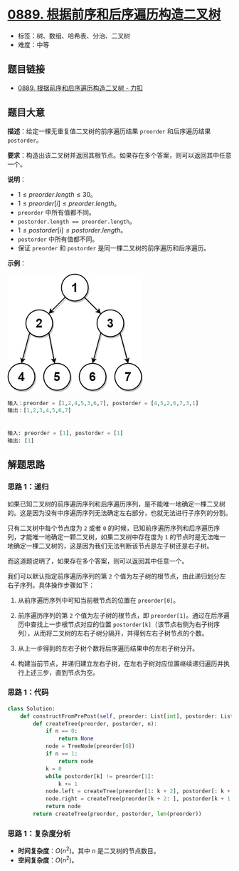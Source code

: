 # [0889. 根据前序和后序遍历构造二叉树](https://leetcode.cn/problems/construct-binary-tree-from-preorder-and-postorder-traversal/)

- 标签：树、数组、哈希表、分治、二叉树
- 难度：中等

## 题目链接

- [0889. 根据前序和后序遍历构造二叉树 - 力扣](https://leetcode.cn/problems/construct-binary-tree-from-preorder-and-postorder-traversal/)

## 题目大意

**描述**：给定一棵无重复值二叉树的前序遍历结果 `preorder` 和后序遍历结果 `postorder`。

**要求**：构造出该二叉树并返回其根节点。如果存在多个答案，则可以返回其中任意一个。

**说明**：

- $1 \le preorder.length \le 30$。
- $1 \le preorder[i] \le preorder.length$。
- `preorder` 中所有值都不同。
- `postorder.length == preorder.length`。
- $1 \le postorder[i] \le postorder.length$。
- `postorder` 中所有值都不同。
- 保证 `preorder` 和 `postorder` 是同一棵二叉树的前序遍历和后序遍历。

**示例**：

![img](../images/20201024088901.jpg)

```python
输入：preorder = [1,2,4,5,3,6,7], postorder = [4,5,2,6,7,3,1]
输出：[1,2,3,4,5,6,7]


输入: preorder = [1], postorder = [1]
输出: [1]
```

## 解题思路

### 思路 1：递归

如果已知二叉树的前序遍历序列和后序遍历序列，是不能唯一地确定一棵二叉树的。这是因为没有中序遍历序列无法确定左右部分，也就无法进行子序列的分割。

只有二叉树中每个节点度为 `2` 或者 `0` 的时候，已知前序遍历序列和后序遍历序列，才能唯一地确定一颗二叉树，如果二叉树中存在度为 `1` 的节点时是无法唯一地确定一棵二叉树的，这是因为我们无法判断该节点是左子树还是右子树。

而这道题说明了，如果存在多个答案，则可以返回其中任意一个。

我们可以默认指定前序遍历序列的第 `2` 个值为左子树的根节点，由此递归划分左右子序列。具体操作步骤如下：

1. 从前序遍历序列中可知当前根节点的位置在 `preorder[0]`。

2. 前序遍历序列的第 `2` 个值为左子树的根节点，即 `preorder[1]`。通过在后序遍历中查找上一步根节点对应的位置 `postorder[k]`（该节点右侧为右子树序列），从而将二叉树的左右子树分隔开，并得到左右子树节点的个数。

3. 从上一步得到的左右子树个数将后序遍历结果中的左右子树分开。

4. 构建当前节点，并递归建立左右子树，在左右子树对应位置继续递归遍历并执行上述三步，直到节点为空。

### 思路 1：代码

```python
class Solution:
    def constructFromPrePost(self, preorder: List[int], postorder: List[int]) -> TreeNode:
        def createTree(preorder, postorder, n):
            if n == 0:
                return None
            node = TreeNode(preorder[0])
            if n == 1:
                return node
            k = 0
            while postorder[k] != preorder[1]:
                k += 1
            node.left = createTree(preorder[1: k + 2], postorder[: k + 1], k + 1)
            node.right = createTree(preorder[k + 2: ], postorder[k + 1: -1], n - k - 2)
            return node
        return createTree(preorder, postorder, len(preorder))
```

### 思路 1：复杂度分析

- **时间复杂度**：$O(n^2)$。其中 $n$ 是二叉树的节点数目。
- **空间复杂度**：$O(n^2)$。